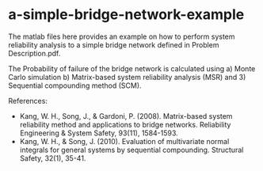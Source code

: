 # a-simple-bridge-network-example

The matlab files here provides an example on how to perform system reliability analysis to a simple bridge network defined in Problem Description.pdf.

The Probability of failure of the bridge network is calculated using a) Monte Carlo simulation b) Matrix-based system reliability analysis (MSR) and 3) Sequential compounding method (SCM).

References:
- Kang, W. H., Song, J., & Gardoni, P. (2008). Matrix-based system reliability method and applications to bridge networks. Reliability Engineering & System Safety, 93(11), 1584-1593.
- Kang, W. H., & Song, J. (2010). Evaluation of multivariate normal integrals for general systems by sequential compounding. Structural Safety, 32(1), 35-41.

